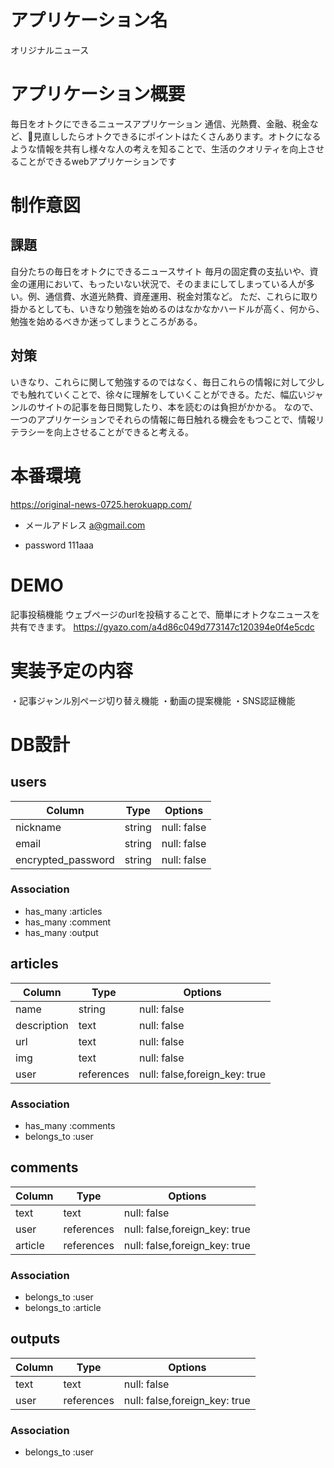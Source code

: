 # アプリケーション名
オリジナルニュース

# アプリケーション概要
毎日をオトクにできるニュースアプリケーション
通信、光熱費、金融、税金など、見直ししたらオトクできるにポイントはたくさんあります。オトクになるような情報を共有し様々な人の考えを知ることで、生活のクオリティを向上させることができるwebアプリケーションです


# 制作意図

## 課題　
自分たちの毎日をオトクにできるニュースサイト
毎月の固定費の支払いや、資金の運用において、もったいない状況で、そのままにしてしまっている人が多い。例、通信費、水道光熱費、資産運用、税金対策など。
ただ、これらに取り掛かるとしても、いきなり勉強を始めるのはなかなかハードルが高く、何から、勉強を始めるべきか迷ってしまうところがある。

## 対策

いきなり、これらに関して勉強するのではなく、毎日これらの情報に対して少しでも触れていくことで、徐々に理解をしていくことができる。ただ、幅広いジャンルのサイトの記事を毎日閲覧したり、本を読むのは負担がかかる。
なので、一つのアプリケーションでそれらの情報に毎日触れる機会をもつことで、情報リテラシーを向上させることができると考える。
# 本番環境
https://original-news-0725.herokuapp.com/

- メールアドレス a@gmail.com

- password 111aaa

# DEMO
記事投稿機能
ウェブページのurlを投稿することで、簡単にオトクなニュースを共有できます。
https://gyazo.com/a4d86c049d773147c120394e0f4e5cdc

# 実装予定の内容
・記事ジャンル別ページ切り替え機能
・動画の提案機能
・SNS認証機能



# DB設計


## users
|Column              |Type  |Options    |
|--------------------|------|-----------|
|nickname            |string|null: false|
|email               |string|null: false|
|encrypted_password  |string|null: false|

### Association
- has_many :articles
- has_many :comment
- has_many :output


## articles
|Column          |Type       |Options    |
|----------------|-----------|-----------|
|name            |string     |null: false|
|description     |text       |null: false|
|url             |text       |null: false|
|img             |text       |null: false|
|user           |references | null: false,foreign_key: true|

### Association
- has_many :comments
- belongs_to :user



## comments
|Column          |Type       |Options                       |
|----------------|-----------|------------------------------|
|text            |text       |null: false                   |
| user           |references | null: false,foreign_key: true|
| article        |references | null: false,foreign_key: true|

### Association
- belongs_to :user
- belongs_to :article



## outputs
|Column         |Type       |Options                       |
|---------------|-----------|------------------------------|
|text           |text       |null: false                   |
|user           |references | null: false,foreign_key: true|

### Association
- belongs_to :user
